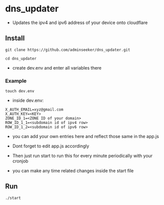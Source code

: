 # dns_updater

* Updates the ipv4 and ipv6 address of your device onto cloudflare

## Install

`git clone https://github.com/adminseeker/dns_updater.git`

`cd dns_updater`

* create dev.env and enter all variables there

### Example

`touch dev.env`

* inside dev.env:


```
X_AUTH_EMAIL=xyz@gmail.com
X_AUTH_KEY=<KEY>
ZONE_ID_1=<ZONE ID of your domain>
ROW_ID_1_1=<subdomain id of ipv4 row>
ROW_ID_1_2=<subdomain id of ipv6 row>

```

* you can add your own entries here and reflect those same in the app.js

* Dont forget to edit app.js accordingly

* Then just run start to run this for every minute periodically with your cronjob

* you can make any time related changes inside the start file

## Run

`./start`
